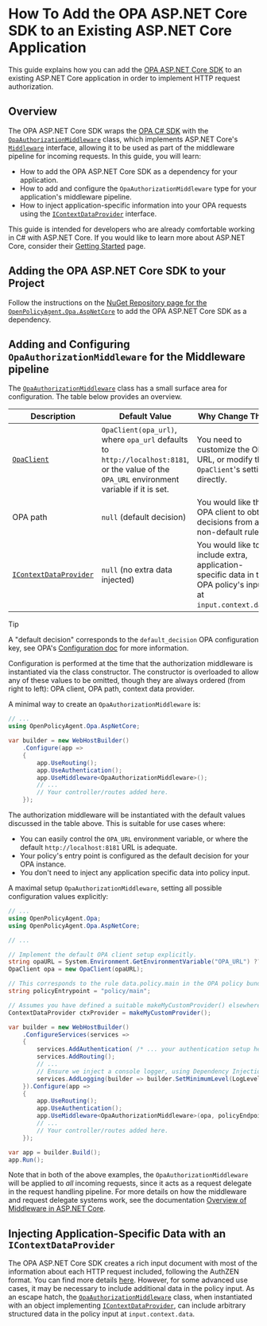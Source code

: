 # How To Add the OPA ASP.NET Core SDK to an Existing ASP.NET Core Application

This guide explains how you can add the [OPA ASP.NET Core SDK](https://github.com/Open-policy-agent/opa-aspnetcore) to an existing ASP.NET Core application in order to implement HTTP request authorization.

## Overview

The OPA ASP.NET Core SDK wraps the [OPA C# SDK](https://github.com/Open-policy-agent/opa-csharp/) with the [`OpaAuthorizationMiddleware`](https://open-policy-agent.github.io/opa-aspnetcore/api/OpenPolicyAgent.Opa.AspNetCore.OpaAuthorizationMiddleware.html) class, which implements ASP.NET Core's [`Middleware`](https://learn.microsoft.com/en-us/dotnet/api/microsoft.aspnetcore.http.imiddleware?view=aspnetcore-8.0) interface, allowing it to be used as part of the middleware pipeline for incoming requests. In this guide, you will learn:

- How to add the OPA ASP.NET Core SDK as a dependency for your application.
- How to add and configure the `OpaAuthorizationMiddleware` type for your application's middleware pipeline.
- How to inject application-specific information into your OPA requests using the [`IContextDataProvider`](https://open-policy-agent.github.io/opa-aspnetcore/api/OpenPolicyAgent.Opa.AspNetCore.IContextDataProvider.html) interface.

This guide is intended for developers who are already comfortable working in C# with ASP.NET Core. If you would like to learn more about ASP.NET Core, consider their [Getting Started](https://learn.microsoft.com/en-us/aspnet/core/getting-started/?view=aspnetcore-8.0) page.

## Adding the OPA ASP.NET Core SDK to your Project

Follow the instructions on the [NuGet Repository page for the `OpenPolicyAgent.Opa.AspNetCore`](https://www.nuget.org/packages/OpenPolicyAgent.Opa.AspNetCore) to add the OPA ASP.NET Core SDK as a dependency.

## Adding and Configuring `OpaAuthorizationMiddleware` for the Middleware pipeline

The [`OpaAuthorizationMiddleware`](https://open-policy-agent.github.io/opa-aspnetcore/api/OpenPolicyAgent.Opa.AspNetCore.OpaAuthorizationMiddleware.html) class has a small surface area for configuration. The table below provides an overview.

| Description | Default Value | Why Change This? |
|-------------|---------------|------------------|
| [`OpaClient`](https://open-policy-agent.github.io/opa-csharp/api/OpenPolicyAgent.Opa.OpaClient.html) | `OpaClient(opa_url)`, where `opa_url` defaults to `http://localhost:8181`, or the value of the `OPA_URL` environment variable if it is set. | You need to customize the OPA URL, or modify the `OpaClient`'s settings directly. |
| OPA path | `null` (default decision) | You would like the OPA client to obtain decisions from a non-default rule. |
| [`IContextDataProvider`](https://open-policy-agent.github.io/opa-aspnetcore/api/OpenPolicyAgent.Opa.AspNetCore.IContextDataProvider.html) | `null` (no extra data injected) | You would like to include extra, application-specific data in the OPA policy's input at `input.context.data`. |

> [!TIP]
> A "default decision" corresponds to the `default_decision` OPA configuration key, see OPA's [Configuration doc](https://www.openpolicyagent.org/docs/configuration/) for more information.

Configuration is performed at the time that the authorization middleware is instantiated via the class constructor. The constructor is overloaded to allow any of these values to be omitted, though they are always ordered (from right to left): OPA client, OPA path, context data provider.

A minimal way to create an `OpaAuthorizationMiddleware` is:

```csharp
// ...
using OpenPolicyAgent.Opa.AspNetCore;

var builder = new WebHostBuilder()
    .Configure(app =>
    {
        app.UseRouting();
        app.UseAuthentication();
        app.UseMiddleware<OpaAuthorizationMiddleware>();
        // ...
        // Your controller/routes added here.
    });
```

The authorization middleware will be instantiated with the default values discussed in the table above. This is suitable for use cases where:

- You can easily control the `OPA_URL` environment variable, or where the default `http://localhost:8181` URL is adequate.
- Your policy's entry point is configured as the default decision for your OPA instance.
- You don't need to inject any application specific data into policy input.

A maximal setup `OpaAuthorizationMiddleware`, setting all possible configuration values explicitly:

```csharp
// ...
using OpenPolicyAgent.Opa;
using OpenPolicyAgent.Opa.AspNetCore;

// ...

// Implement the default OPA client setup explicitly.
string opaURL = System.Environment.GetEnvironmentVariable("OPA_URL") ?? "http://localhost:8181";
OpaClient opa = new OpaClient(opaURL);

// This corresponds to the rule data.policy.main in the OPA policy bundle.
string policyEntrypoint = "policy/main";

// Assumes you have defined a suitable makeMyCustomProvider() elsewhere.
ContextDataProvider ctxProvider = makeMyCustomProvider();

var builder = new WebHostBuilder()
    .ConfigureServices(services =>
    {
        services.AddAuthentication( /* ... your authentication setup here ... */ );
        services.AddRouting();
        // ...
        // Ensure we inject a console logger, using Dependency Injection.
        services.AddLogging(builder => builder.SetMinimumLevel(LogLevel.Trace).AddConsole());
    }).Configure(app =>
    {
        app.UseRouting();
        app.UseAuthentication();
        app.UseMiddleware<OpaAuthorizationMiddleware>(opa, policyEndpoint, ctxProvider);
        // ...
        // Your controller/routes added here.
    });

var app = builder.Build();
app.Run();
```

Note that in both of the above examples, the `OpaAuthorizationMiddleware` will be applied to _all_ incoming requests, since it acts as a request delegate in the request handling pipeline. For more details on how the middleware and request delegate systems work, see the documentation [Overview of Middleware in ASP.NET Core](https://learn.microsoft.com/en-us/aspnet/core/fundamentals/middleware/?view=aspnetcore-8.0).

## Injecting Application-Specific Data with an `IContextDataProvider`

The OPA ASP.NET Core SDK creates a rich input document with most of the information about each HTTP request included, following the AuthZEN format. You can find more details [here](../reference/input-output-schema). However, for some advanced use cases, it may be necessary to include additional data in the policy input. As an escape hatch, the [`OpaAuthorizationMiddleware`](https://open-policy-agent.github.io/opa-aspnetcore/api/OpenPolicyAgent.Opa.AspNetCore.OpaAuthorizationMiddleware.html) class, when instantiated with an object implementing [`IContextDataProvider`](https://open-policy-agent.github.io/opa-aspnetcore/api/OpenPolicyAgent.Opa.AspNetCore.IContextDataProvider.html), can include arbitrary structured data in the policy input at `input.context.data`.
